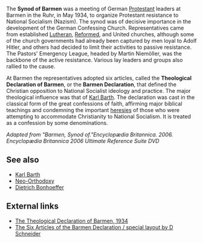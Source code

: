 The **Synod of Barmen** was a meeting of German
[Protestant](Protestant "Protestant") leaders at Barmen in the
Ruhr, in May 1934, to organize Protestant resistance to National
Socialism (Nazism). The synod was of decisive importance in the
development of the German Confessing Church. Representatives came
from established [Lutheran](Lutheranism "Lutheranism"),
[Reformed](Reformed "Reformed"), and United churches, although some
of the church governments had already been captured by men loyal to
Adolf Hitler, and others had decided to limit their activities to
passive resistance. The Pastors' Emergency League, headed by Martin
Niemöller, was the backbone of the active resistance. Various lay
leaders and groups also rallied to the cause.

At Barmen the representatives adopted six articles, called the
**Theological Declaration of Barmen**, or the
**Barmen Declaration**, that defined the Christian opposition to
National Socialist ideology and practice. The major theological
influence was that of [Karl Barth](Karl_Barth "Karl Barth"). The
declaration was cast in the classical form of the great confessions
of faith, affirming major biblical teachings and condemning the
important [heresies](Heresy "Heresy") of those who were attempting
to accommodate Christianity to National Socialism. It is treated as
a confession by some denominations.

*Adapted from "Barmen, Synod of."Encyclopædia Britannica. 2006. Encyclopædia Britannica 2006 Ultimate Reference Suite DVD*


## See also

-   [Karl Barth](Karl_Barth "Karl Barth")
-   [Neo-Orthodoxy](Neo-Orthodoxy "Neo-Orthodoxy")
-   [Dietrich Bonhoeffer](Dietrich_Bonhoeffer "Dietrich Bonhoeffer")

## External links

-   [The Theological Declaration of Barmen, 1934](http://www.sacred-texts.com/chr/barmen.htm)
-   [The Six Articles of the Barmen Declaration / special layout by D Schneider](http://docs.google.com/fileview?id=0B-RAvQIYFleRYjU5MDVjOWQtNzVkNS00N2Y2LTk5NDctZDA0YjM5Nzk4Yjc5&hl=en_GB)




